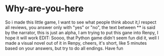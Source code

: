 # Why-are-you-here
So i made this little game, I want to see what people think about it,I respect all reviews, you answer only with "yes" or "no", the text between ** is said by the narrator, this is just an alpha, I am trying to put this gane into Renpy, I hope it will work
EDIT:
Soooo, that Python game didn't seem fun did it, well I made a visual novel out of it in Renpy, cheers, it's short, like 5 minutes based on your answers, but try to do all endings. Have fun
